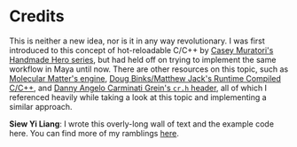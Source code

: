 # Credits #

This is neither a new idea, nor is it in any way revolutionary. I was first
introduced to this concept of hot-reloadable C/C++ by 
[Casey Muratori's Handmade Hero series](https://hero.handmade.network/episode/code/day021), 
but had held off on trying to implement the same workflow in Maya until
now. There are other resources on this topic, such as 
[Molecular Matter's engine](https://blog.molecular-matters.com/2014/05/10/using-runtime-compiled-c-code-as-a-scripting-language-under-the-hood/), 
[Doug Binks/Matthew Jack's Runtime Compiled C/C++](http://runtimecompiledcplusplus.blogspot.com/), 
and 
[Danny Angelo Carminati Grein's ``cr.h`` header](https://fungos.github.io/blog/2017/11/20/cr.h-a-simple-c-hot-reload-header-only-library/#the-problem),
all of which I referenced heavily while taking a look at this topic and
implementing a similar approach.

**Siew Yi Liang**: I wrote this overly-long wall of text and the example code
here. You can find more of my ramblings [here](http://www.sonictk.com/blog).
